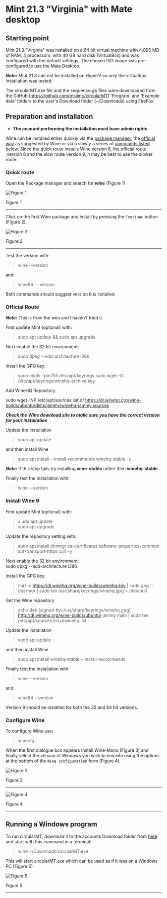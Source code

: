 # Mint 21.3 "Virginia" with Mate desktop

## Starting point

Mint 21.3 "Virginia" was installed on a 64 bit virtual machine with 4,096 MB of RAM, 4 processors, with 40 GB hard disk (VirtualBox)  and was configured with the default settings. The chosen ISO image was pre-configured to use the Mate Desktop.

***Note:*** Mint 21.3 can not be installed on HyperV so only the virtualbox installation was tested.

The circularMT.exe file and the sequence.gb files were downloaded from the GitHub (https://github.com/msjimc/circularMT) 'Program' and 'Example data' folders to the user's Download folder (~/Downloads) using FireFox.

## Preparation and installation

* **The account performing the installation must have admin rights.**

Wine can be installed either quickly via the [package manager](#quick-route), the [official way](#official-route) as suggested by Wine or via a slowly a series of [commands listed below](#install-wine-9). Since the quick route installs Wine version 6, the official route ,version 8 and the slow route version 9, it may be best to use the slower route.

### Quick route 

Open the Package manager and search for ***wine*** (Figure 1)

![Figure 1](images/mintPackageFigure1.jpg)

Figure 1

<hr />

Click on the first Wine package and install by pressing the ```Continue``` button (Figure 2)

![Figure 2](images/mintPackageFigure2.jpg)

Figure 2

<hr />


Test the version with:

> wine --version

and 

> wine64 -- version

Both commands should suggest version 6 is installed.

### Official Route

***Note:*** This is from the wen and I haven't tried it.

First update Mint (optional) with:

> sudo apt update && sudo apt upgrade

Next enable the 32 bit environment:

> sudo dpkg --add-architecture i386

Install the GPG key:

> sudo mkdir -pm755 /etc/apt/keyrings
> sudo wget -O /etc/apt/keyrings/winehq-archive.key

Add WineHQ Repository

sudo wget -NP /etc/apt/sources.list.d/ https://dl.winehq.org/wine-builds/ubuntu/dists/jammy/winehq-jammy.sources

***Check the Wine download site to make sure you have the correct version for your installation***

Update the installation

> sudo apt update

and then install Wine 

> sudo apt install --install-recommends winehq-stable -y

***Note:*** If this step fails try installing __wine-stable__ rather then __winehq-stable__ 

Finally test the installation with:

> wine --version

### Install Wine 9

First update Mint (optional) with:

>s udo apt update  
> sudo apt upgrade

Update the repository setting with:   
> sudo apt install dirmngr ca-certificates software-properties-common apt-transport-https curl -y

Next enable the 32 bit environment:  
sudo dpkg --add-architecture i386

Install the GPG key:  
> curl -s https://dl.winehq.org/wine-builds/winehq.key | sudo gpg --dearmor | sudo tee /usr/share/keyrings/winehq.gpg > /dev/null

Get the Wine repository

> echo deb [signed-by=/usr/share/keyrings/winehq.gpg] http://dl.winehq.org/wine-builds/ubuntu/ jammy main | sudo tee /etc/apt/sources.list.d/winehq.list

Update the installation

> sudo apt update

and then install Wine 
> sudo apt install winehq-stable --install-recommends 

Finally test the installation with:  
> wine --version

and 

> wine64 --version

Version 9 should be installed for both the 32 and 64 bit versions.

### Configure Wine

To configure Wine use:

> winecfg

When the first dialogue box appears Install Wine-Mono (Figure 3)
and finally select the version of Windows you wish to emulate using the options at the bottom of the ```Wine configuration``` form (Figure 4).

![Figure 3](images/mintPackageFigure3.jpg)

Figure 3

<hr />

![Figure 4](images/mintPackageFigure4.jpg)

Figure 4

<hr />

## Running a Windows program

To run circularMT, download it to the accounts Download folder from [here](https://github.com/msjimc/circularMT/Program) and start with this command in a terminal:

> wine ~/Downloads/circularMT.exe

This will start circularMT.exe which can be used as if it was on a Windows PC (Figure 5)

![Figure 5](images/mintPackageFigure5.jpg)

Figure 5

<hr />